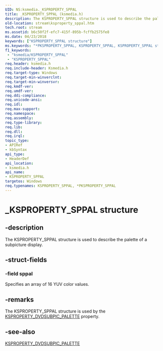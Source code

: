 ```yaml
---
UID: NS:ksmedia._KSPROPERTY_SPPAL
title: _KSPROPERTY_SPPAL (ksmedia.h)
description: The KSPROPERTY_SPPAL structure is used to describe the palette of a subpicture display.
old-location: stream\ksproperty_sppal.htm
tech.root: stream
ms.assetid: b6c50f2f-efc7-415f-895b-fcffb2575fe8
ms.date: 04/23/2018
keywords: ["KSPROPERTY_SPPAL structure"]
ms.keywords: "*PKSPROPERTY_SPPAL, KSPROPERTY_SPPAL, KSPROPERTY_SPPAL structure [Streaming Media Devices], PKSPROPERTY_SPPAL, PKSPROPERTY_SPPAL structure pointer [Streaming Media Devices], _KSPROPERTY_SPPAL, dvdref_002f96c4-a499-4f93-8c3a-b083ed7a3339.xml, ksmedia/KSPROPERTY_SPPAL, ksmedia/PKSPROPERTY_SPPAL, stream.ksproperty_sppal"
f1_keywords:
 - "ksmedia/KSPROPERTY_SPPAL"
 - "KSPROPERTY_SPPAL"
req.header: ksmedia.h
req.include-header: Ksmedia.h
req.target-type: Windows
req.target-min-winverclnt: 
req.target-min-winversvr: 
req.kmdf-ver: 
req.umdf-ver: 
req.ddi-compliance: 
req.unicode-ansi: 
req.idl: 
req.max-support: 
req.namespace: 
req.assembly: 
req.type-library: 
req.lib: 
req.dll: 
req.irql: 
topic_type:
- APIRef
- kbSyntax
api_type:
- HeaderDef
api_location:
- ksmedia.h
api_name:
- KSPROPERTY_SPPAL
targetos: Windows
req.typenames: KSPROPERTY_SPPAL, *PKSPROPERTY_SPPAL
---
```


# _KSPROPERTY_SPPAL structure


## -description


The KSPROPERTY_SPPAL structure is used to describe the palette of a subpicture display.


## -struct-fields




### -field sppal

Specifies an array of 16 YUV color values.


## -remarks



The KSPROPERTY_SPPAL structure is used by the <a href="https://docs.microsoft.com/windows-hardware/drivers/stream/ksproperty-dvdsubpic-palette">KSPROPERTY_DVDSUBPIC_PALETTE</a> property.




## -see-also




<a href="https://docs.microsoft.com/windows-hardware/drivers/stream/ksproperty-dvdsubpic-palette">KSPROPERTY_DVDSUBPIC_PALETTE</a>
 

 

